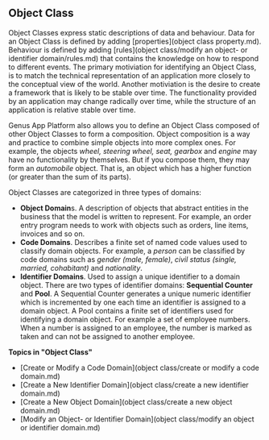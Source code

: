 ## Object Class

Object Classes express static descriptions of data and behaviour. Data for an Object Class is defined by adding [properties](object class property.md). Behaviour is defined by adding [rules](object class/modify an object- or identifier domain/rules.md) that contains the knowledge on how to respond to different events. The primary motiviation for identifying an Object Class, is to match the technical representation of an application more closely to the conceptual view of the world. Another motiviation is the desire to create a framework that is likely to be stable over time. The functionality provided by an application may change radically over time, while the structure of an application is relative stable over time.

Genus App Platform also allows you to define an Object Class composed of other Object Classes to form a composition. Object composition is a way and practice to combine simple objects into more complex ones. For example, the objects _wheel, steering wheel, seat, gearbox_ and _engine_ may have no functionality by themselves. But if you compose them, they may form an _automobile_ object. That is, an object which has a higher function (or greater than the sum of its parts).

Object Classes are categorized in three types of domains:

*   **Object Domain**s. A description of objects that abstract entities in the business that the model is written to represent. For example, an order entry program needs to work with objects such as orders, line items, invoices and so on.
*   **Code Domains**. Describes a finite set of named code values used to classify domain objects. For example, a _person_ can be classified by code domains such as _gender (male, female)_, _civil status (single, married, cohabitant)_ and _nationality_.
*   **Identifier Domains**. Used to assign a unique identifier to a domain object. There are two types of identifier domains: **Sequential Counter** and **Pool**. A Sequential Counter generates a unique numeric identifier which is incremented by one each time an identifier is assigned to a domain object. A Pool contains a finite set of identifiers used for identifying a domain object. For example a set of employee numbers. When a number is assigned to an employee, the number is marked as taken and can not be assigned to another employee.

**Topics in "Object Class"**
* [Create or Modify a Code Domain](object class/create or modify a code domain.md)
* [Create a New Identifier Domain](object class/create a new identifier domain.md)
* [Create a New Object Domain](object class/create a new object domain.md)
* [Modify an Object- or Identifier Domain](object class/modify an object or identifier domain.md)
